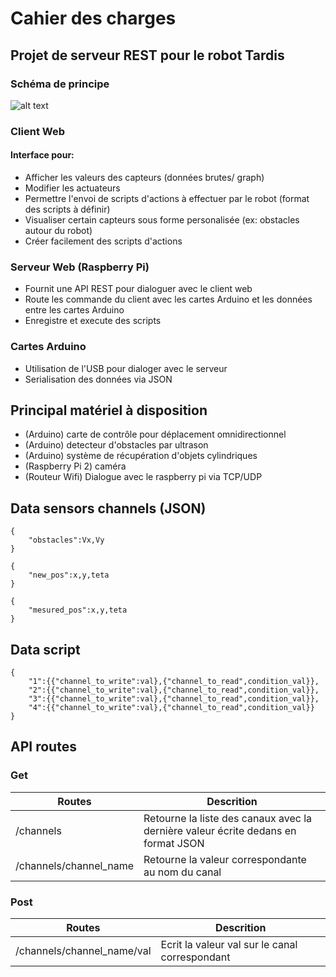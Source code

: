 # Cahier des charges
## Projet de serveur REST pour le robot Tardis

### Schéma de principe
![alt text](https://bytebucket.org/gostmasterys/web-tardis/raw/de2e72dd163250635503c681693c18de7ed9c585/Basic_block_diagram.png "block diagram")

### Client Web
#### Interface pour:
- Afficher les valeurs des capteurs (données brutes/ graph)
- Modifier les actuateurs
- Permettre l'envoi de scripts d'actions à effectuer par le robot (format des scripts à définir)
- Visualiser certain capteurs sous forme personalisée (ex: obstacles autour du robot)
- Créer facilement des scripts d'actions

### Serveur Web (Raspberry Pi)
- Fournit une API REST pour dialoguer avec le client web
- Route les commande du client avec les cartes Arduino et les données entre les cartes Arduino
- Enregistre et execute des scripts

### Cartes Arduino
- Utilisation de l'USB pour dialoger avec le serveur
- Serialisation des données via JSON

## Principal matériel à disposition
- (Arduino) carte de contrôle pour déplacement omnidirectionnel
- (Arduino) detecteur d'obstacles par ultrason
- (Arduino) système de récupération d'objets cylindriques
- (Raspberry Pi 2) caméra
- (Routeur Wifi) Dialogue avec le raspberry pi via TCP/UDP

## Data sensors channels (JSON)

    {
        "obstacles":Vx,Vy
    }

    {
        "new_pos":x,y,teta
    }

    {
        "mesured_pos":x,y,teta
    }

## Data script
    
    {
        "1":{{"channel_to_write":val},{"channel_to_read",condition_val}},
        "2":{{"channel_to_write":val},{"channel_to_read",condition_val}},
        "3":{{"channel_to_write":val},{"channel_to_read",condition_val}},
        "4":{{"channel_to_write":val},{"channel_to_read",condition_val}}
    }

## API routes

### Get

| Routes                        | Descrition                                                                            |
|---                            |---                                                                                    |
| /channels                     |  Retourne la liste des canaux avec la dernière valeur écrite dedans en format JSON    |
| /channels/channel_name        | Retourne la valeur correspondante au nom du canal                                     |

### Post
| Routes                        | Descrition                                        |
|---                            |---                                                |
| /channels/channel_name/val    | Ecrit la valeur val sur le canal correspondant    |